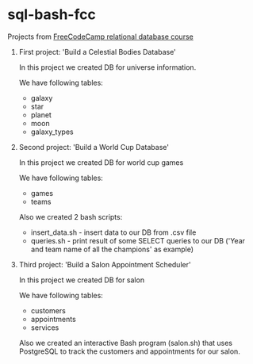 # sql-bash-fcc

Projects from [FreeCodeCamp relational database course](https://www.freecodecamp.org/learn/relational-database/) 

1. First project: 'Build a Celestial Bodies Database'

   In this project we created DB for universe information.

   We have following tables:
   * galaxy
   * star
   * planet
   * moon
   * galaxy_types

2. Second project: 'Build a World Cup Database'

   In this project we created DB for world cup games

   We have following tables:
   * games
   * teams

   Also we created 2 bash scripts:
   * insert_data.sh - insert data to our DB from .csv file
   * queries.sh - print result of some SELECT queries to our DB ('Year and team name of all the champions' as example)
3. Third project: 'Build a Salon Appointment Scheduler'

   In this project we created DB for salon

   We have following tables:
   * customers
   * appointments
   * services
  
   Also we created an interactive Bash program (salon.sh) that uses PostgreSQL to track the customers and appointments for our salon.

